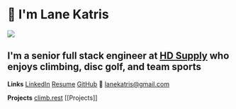 # 👋 I'm Lane Katris

![](https://ik.imagekit.io/lkat/20200914_075551_ypTl0lyqb.jpg?updatedAt=1658066342988)

## I'm a senior full stack engineer at [HD Supply](https://www.linkedin.com/company/hd-supply/mycompany/verification/) who enjoys climbing, disc golf, and team sports

**Links**
[LinkedIn](https://www.linkedin.com/in/lane-katris-80610a44/)
[Resume](https://gitconnected.com/lanekatris)
[GitHub](https://github.com/lanekatris)
📧 lanekatris@gmail.com

**Projects**
[climb.rest](https://climb.rest)
[[Projects]]
